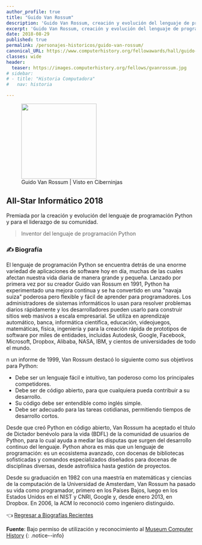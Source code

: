 ```yaml
---
author_profile: true
title: "Guido Van Rossum"
description: 'Guido Van Rossum, creación y evolución del lenguaje de programación Python y para el liderazgo de su comunidad.'
excerpt: 'Guido Van Rossum, creación y evolución del lenguaje de programación Python y para el liderazgo de su comunidad.'
date: 2018-08-29
published: true
permalink: /personajes-historicos/guido-van-rossum/
canonical_URL: https://www.computerhistory.org/fellowawards/hall/guido-van-rossum/
classes: wide
header:
  teaser: https://images.computerhistory.org/fellows/gvanrossum.jpg
# sidebar:
# - title: "Historia Computadora"
#   nav: historia

---
```


<figure>
    <a href="https://images.computerhistory.org/fellows/gvanrossum.jpg" class="image-popup"><img src="https://images.computerhistory.org/fellows/gvanrossum.jpg" width="200px" high="250px"></a>
    <figcaption>Guido Van Rossum | Visto en Ciberninjas</figcaption>
</figure>

## All-Star Informático 2018

Premiada por la creación y evolución del lenguaje de programación Python y para el liderazgo de su comunidad.

> Inventor del lenguaje de programación Python

### ✍ Biografía

El lenguaje de programación Python se encuentra detrás de una enorme variedad de aplicaciones de software hoy en día, muchas de las cuales afectan nuestra vida diaria de manera grande y pequeña. Lanzado por primera vez por su creador Guido van Rossum en 1991, Python ha experimentado una mejora continua y se ha convertido en una "navaja suiza" poderosa pero flexible y fácil de aprender para programadores. Los administradores de sistemas informáticos lo usan para resolver problemas diarios rápidamente y los desarrolladores pueden usarlo para construir sitios web masivos a escala empresarial. Se utiliza en aprendizaje automático, banca, informática científica, educación, videojuegos, matemáticas, física, ingeniería y para la creación rápida de prototipos de software por miles de entidades, incluidas Autodesk, Google, Facebook, Microsoft, Dropbox, Alibaba, NASA, IBM, y cientos de universidades de todo el mundo.

n un informe de 1999, Van Rossum destacó lo siguiente como sus objetivos para Python:

- Debe ser un lenguaje fácil e intuitivo, tan poderoso como los principales competidores.
- Debe ser de código abierto, para que cualquiera pueda contribuir a su desarrollo.
- Su código debe ser entendible como inglés simple.
- Debe ser adecuado para las tareas cotidianas, permitiendo tiempos de desarrollo cortos.

Desde que creó Python en código abierto, Van Rossum ha aceptado el título de Dictador benévolo para la vida (BDFL) de la comunidad de usuarios de Python, para lo cual ayuda a mediar las disputas que surgen del desarrollo continuo del lenguaje. Python ahora es más que un lenguaje de programación: es un ecosistema avanzado, con docenas de bibliotecas sofisticadas y comandos especializados diseñados para docenas de disciplinas diversas, desde astrofísica hasta gestión de proyectos.

Desde su graduación en 1982 con una maestría en matemáticas y ciencias de la computación de la Universidad de Amsterdam, Van Rossum ha pasado su vida como programador, primero en los Países Bajos, luego en los Estados Unidos en el NIST y CNRI, Google y, desde enero 2013, en Dropbox. En 2006, la ACM lo reconoció como ingeniero distinguido.

👈 [Regresar a Biografías Recientes](/personajes-historicos/#-biografías-agregadas-más-recientes-)

**Fuente**: Bajo permiso de utilización y reconocimiento al [Museum Computer History](https://www.computerhistory.org/ "Página web el Museo de la Historia de las Computadoras") 
{: .notice--info}